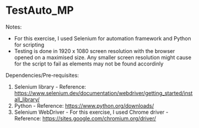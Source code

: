 # TestAuto_MP

Notes:
- For this exercise, I used Selenium for automation framework and Python for scripting
- Testing is done in 1920 x 1080 screen resolution with the browser opened on a maximised size. Any smaller screen resolution might cause for the script to fail as elements may not be found accordinly

Dependencies/Pre-requisites:
1. Selenium library - Reference: https://www.selenium.dev/documentation/webdriver/getting_started/install_library/
2. Python - Reference: https://www.python.org/downloads/
3. Selenium WebDriver - For this exercise, I used Chrome driver - Reference: https://sites.google.com/chromium.org/driver/ 

